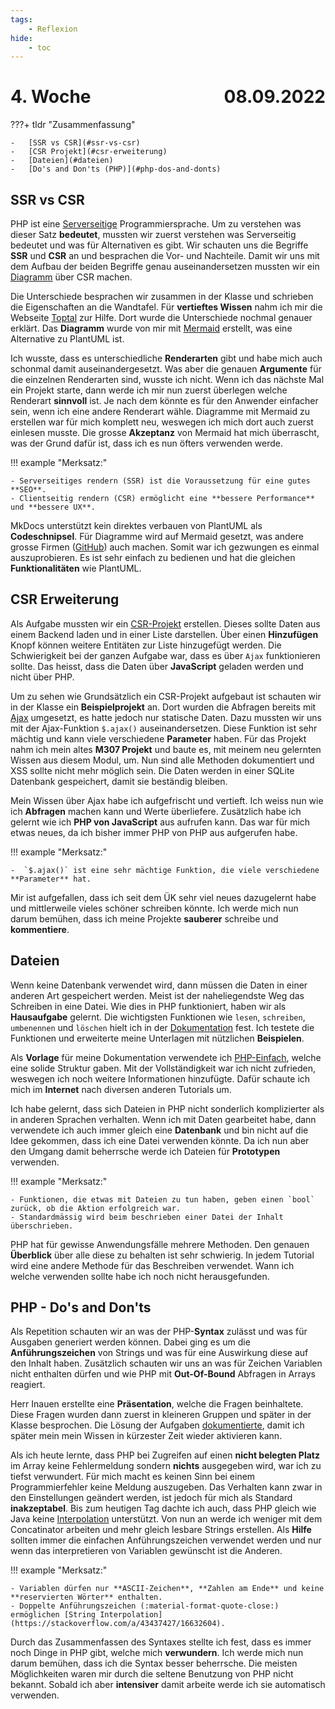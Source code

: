 ```yaml
---
tags:
    - Reflexion
hide:
    - toc
---
```


# 4. Woche <span style="float:right">08.09.2022</span>

???+ tldr "Zusammenfassung"

    -   [SSR vs CSR](#ssr-vs-csr)
    -   [CSR Projekt](#csr-erweiterung)
    -   [Dateien](#dateien)
    -   [Do's and Don'ts (PHP)](#php-dos-and-donts)

## SSR vs CSR

PHP ist eine [Serverseitige](../Appendix/Rendering/Rendering.md) Programmiersprache. Um zu verstehen was dieser Satz **bedeutet**, mussten wir zuerst verstehen was Serverseitig bedeutet und was für Alternativen es gibt. Wir schauten uns die Begriffe **SSR** und **CSR** an und besprachen die Vor- und Nachteile. Damit wir uns mit dem Aufbau der beiden Begriffe genau auseinandersetzen mussten wir ein [Diagramm](../Appendix/Rendering/Rendering.md#diagramm) über CSR machen.

Die Unterschiede besprachen wir zusammen in der Klasse und schrieben die Eigenschaften an die Wandtafel. Für **vertieftes Wissen** nahm ich mir die Webseite [Toptal](https://www.toptal.com/front-end/client-side-vs-server-side-pre-rendering) zur Hilfe. Dort wurde die Unterschiede nochmal genauer erklärt. Das **Diagramm** wurde von mir mit [Mermaid](https://jojozhuang.github.io/tutorial/mermaid-cheat-sheet/) erstellt, was eine Alternative zu PlantUML ist.

Ich wusste, dass es unterschiedliche **Renderarten** gibt und habe mich auch schonmal damit auseinandergesetzt. Was aber die genauen **Argumente** für die einzelnen Renderarten sind, wusste ich nicht. Wenn ich das nächste Mal ein Projekt starte, dann werde ich mir nun zuerst überlegen welche Renderart **sinnvoll** ist. Je nach dem könnte es für den Anwender einfacher sein, wenn ich eine andere Renderart wähle. Diagramme mit Mermaid zu erstellen war für mich komplett neu, weswegen ich mich dort auch zuerst einlesen musste. Die grosse **Akzeptanz** von Mermaid hat mich überrascht, was der Grund dafür ist, dass ich es nun öfters verwenden werde.

!!! example "Merksatz:"

    - Serverseitiges rendern (SSR) ist die Voraussetzung für eine gutes **SEO**.
    - Clientseitig rendern (CSR) ermöglicht eine **bessere Performance** und **bessere UX**.

MkDocs unterstützt kein direktes verbauen von PlantUML als **Codeschnipsel**. Für Diagramme wird auf Mermaid gesetzt, was andere grosse Firmen ([GitHub](https://github.blog/2022-02-14-include-diagrams-markdown-files-mermaid/)) auch machen. Somit war ich gezwungen es einmal auszuprobieren. Es ist sehr einfach zu bedienen und hat die gleichen **Funktionalitäten** wie PlantUML.

## CSR Erweiterung

Als Aufgabe mussten wir ein [CSR-Projekt](../Appendix/Rendering/Rendering.md#beispielprojekt) erstellen. Dieses sollte Daten aus einem Backend laden und in einer Liste darstellen. Über einen **Hinzufügen** Knopf können weitere Entitäten zur Liste hinzugefügt werden. Die Schwierigkeit bei der ganzen Aufgabe war, dass es über `Ajax` funktionieren sollte. Das heisst, dass die Daten über **JavaScript** geladen werden und nicht über PHP.

Um zu sehen wie Grundsätzlich ein CSR-Projekt aufgebaut ist schauten wir in der Klasse ein **Beispielprojekt** an. Dort wurden die Abfragen bereits mit [Ajax](https://developer.mozilla.org/en-US/docs/Web/Guide/AJAX) umgesetzt, es hatte jedoch nur statische Daten. Dazu mussten wir uns mit der Ajax-Funktion `$.ajax()` auseinandersetzen. Diese Funktion ist sehr mächtig und kann viele verschiedene **Parameter** haben. Für das Projekt nahm ich mein altes **M307 Projekt** und baute es, mit meinem neu gelernten Wissen aus diesem Modul, um. Nun sind alle Methoden dokumentiert und XSS sollte nicht mehr möglich sein. Die Daten werden in einer SQLite Datenbank gespeichert, damit sie beständig bleiben.

Mein Wissen über Ajax habe ich aufgefrischt und vertieft. Ich weiss nun wie ich **Abfragen** machen kann und Werte überliefere. Zusätzlich habe ich gelernt wie ich **PHP von JavaScript** aus aufrufen kann. Das war für mich etwas neues, da ich bisher immer PHP von PHP aus aufgerufen habe.

!!! example "Merksatz:"

    -  `$.ajax()` ist eine sehr mächtige Funktion, die viele verschiedene **Parameter** hat.

Mir ist aufgefallen, dass ich seit dem ÜK sehr viel neues dazugelernt habe und mittlerweile vieles schöner schreiben könnte. Ich werde mich nun darum bemühen, dass ich meine Projekte **sauberer** schreibe und **kommentiere**.

## Dateien

Wenn keine Datenbank verwendet wird, dann müssen die Daten in einer anderen Art gespeichert werden. Meist ist der naheliegendste Weg das Schreiben in eine Datei. Wie dies in PHP funktioniert, haben wir als **Hausaufgabe** gelernt. Die wichtigsten Funktionen wie `lesen`, `schreiben`, `umbenennen` und `löschen` hielt ich in der [Dokumentation](../PHP/Aufgaben/Dateien.md) fest. Ich testete die Funktionen und erweiterte meine Unterlagen mit nützlichen **Beispielen**.

Als **Vorlage** für meine Dokumentation verwendete ich [PHP-Einfach](https://www.php-einfach.de/php-tutorial/php-datei/), welche eine solide Struktur gaben. Mit der Vollständigkeit war ich nicht zufrieden, weswegen ich noch weitere Informationen hinzufügte. Dafür schaute ich mich im **Internet** nach diversen anderen Tutorials um.

Ich habe gelernt, dass sich Dateien in PHP nicht sonderlich komplizierter als in anderen Sprachen verhalten. Wenn ich mit Daten gearbeitet habe, dann verwendete ich auch immer gleich eine **Datenbank** und bin nicht auf die Idee gekommen, dass ich eine Datei verwenden könnte. Da ich nun aber den Umgang damit beherrsche werde ich Dateien für **Prototypen** verwenden.

!!! example "Merksatz:"

    - Funktionen, die etwas mit Dateien zu tun haben, geben einen `bool` zurück, ob die Aktion erfolgreich war.
    - Standardmässig wird beim beschrieben einer Datei der Inhalt überschrieben.

PHP hat für gewisse Anwendungsfälle mehrere Methoden. Den genauen **Überblick** über alle diese zu behalten ist sehr schwierig. In jedem Tutorial wird eine andere Methode für das Beschreiben verwendet. Wann ich welche verwenden sollte habe ich noch nicht herausgefunden.

## PHP - Do's and Don'ts

Als Repetition schauten wir an was der PHP-**Syntax** zulässt und was für Ausgaben generiert werden können. Dabei ging es um die **Anführungszeichen** von Strings und was für eine Auswirkung diese auf den Inhalt haben. Zusätzlich schauten wir uns an was für Zeichen Variablen nicht enthalten dürfen und wie PHP mit **Out-Of-Bound** Abfragen in Arrays reagiert.

Herr Inauen erstellte eine **Präsentation**, welche die Fragen beinhaltete. Diese Fragen wurden dann zuerst in kleineren Gruppen und später in der Klasse besprochen. Die Lösung der Aufgaben [dokumentierte](../PHP/Appendix/DosAndDonts.md), damit ich später mein mein Wissen in kürzester Zeit wieder aktivieren kann.

Als ich heute lernte, dass PHP bei Zugreifen auf einen **nicht belegten Platz** im Array keine Fehlermeldung sondern **nichts** ausgegeben wird, war ich zu tiefst verwundert. Für mich macht es keinen Sinn bei einem Programmierfehler keine Meldung auszugeben. Das Verhalten kann zwar in den Einstellungen geändert werden, ist jedoch für mich als Standard **inakzeptabel**. Bis zum heutigen Tag dachte ich auch, dass PHP gleich wie Java keine [Interpolation](https://www.php.net/manual/en/language.types.string.php#language.types.string.parsing) unterstützt. Von nun an werde ich weniger mit dem Concatinator arbeiten und mehr gleich lesbare Strings erstellen. Als **Hilfe** sollten immer die einfachen Anführungszeichen verwendet werden und nur wenn das interpretieren von Variablen gewünscht ist die Anderen.

!!! example "Merksatz:"

    - Variablen dürfen nur **ASCII-Zeichen**, **Zahlen am Ende** und keine **reservierten Wörter** enthalten.
    - Doppelte Anführungszeichen (:material-format-quote-close:) ermöglichen [String Interpolation](https://stackoverflow.com/a/43437427/16632604).

Durch das Zusammenfassen des Syntaxes stellte ich fest, dass es immer noch Dinge in PHP gibt, welche mich **verwundern**. Ich werde mich nun darum bemühen, dass ich die Syntax besser beherrsche. Die meisten Möglichkeiten waren mir durch die seltene Benutzung von PHP nicht bekannt. Sobald ich aber **intensiver** damit arbeite werde ich sie automatisch verwenden.
